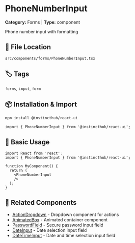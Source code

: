 # PhoneNumberInput

**Category:** Forms | **Type:** component

Phone number input with formatting

## 📁 File Location

`src/components/forms/PhoneNumberInput.tsx`

## 🏷️ Tags

`forms`, `input`, `form`

## 📦 Installation & Import

```bash
npm install @instincthub/react-ui
```

```tsx
import { PhoneNumberInput } from '@instincthub/react-ui';
```

## 🚀 Basic Usage

```tsx
import React from 'react';
import { PhoneNumberInput } from '@instincthub/react-ui';

function MyComponent() {
  return (
    <PhoneNumberInput
    />
  );
}
```

## 🔗 Related Components

- [ActionDropdown](./ActionDropdown.md) - Dropdown component for actions
- [AnimatedBox](./AnimatedBox.md) - Animated container component
- [PasswordField](./PasswordField.md) - Secure password input field
- [DateInput](./DateInput.md) - Date selection input field
- [DateTimeInput](./DateTimeInput.md) - Date and time selection input field

